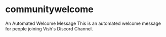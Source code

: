 # communitywelcome
An Automated Welcome Message
This is an automated welcome message for people joining Vish's Discord Channel.
